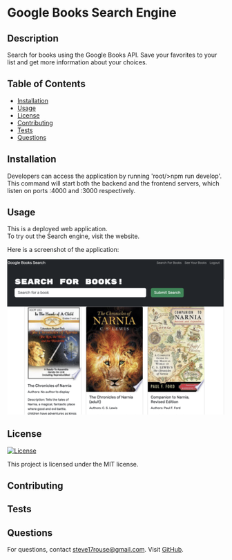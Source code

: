 # Google Books Search Engine

## Description
Search for books using the Google Books API. Save your favorites to your list and get more information about your choices.

## Table of Contents
- [Installation](#installation)
- [Usage](#usage)
- [License](#license)
- [Contributing](#contributing)
- [Tests](#tests)
- [Questions](#questions)

## Installation
Developers can access the application by running 'root/>npm run develop'. This command will start both the backend and the frontend servers, which listen on ports :4000 and :3000 respectively.

## Usage
This is a deployed web application.  
To try out the Search engine, visit the website.  
  
Here is a screenshot of the application:  

![Screenshot](./screenshot.png "Screenshot")


## License
[![License](https://img.shields.io/badge/License-MIT-blue.svg)](LICENSE)

This project is licensed under the MIT license.

## Contributing


## Tests


## Questions
For questions, contact steve17rouse@gmail.com. Visit [GitHub](https://github.com/stever001).
